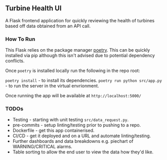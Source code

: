 ## Turbine Health UI

A Flask frontend application for quickly reviewing the health of turbines based off data obtained from an API call.

### How To Run

This Flask relies on the package manager [poetry](https://python-poetry.org/). This can be quickly installed via pip although this isn't advised due to potential dependency conflicts.

Once `poetry` is installed locally run the following in the repo root:

`poetry install` - to install its dependencies.
`poetry run python src/app.py` - to run the server in the virtual envrionment.

Once running the app will be available at `http://localhost:5000/`

### TODOs

- Testing - starting with unit testing `src/data_request.py`.
- pre-commits - setup linting/testing prior to pushing to a repo.
- Dockerfile - get this app containerised.
- CI/CD - get it deployed and on a URL and automate linting/testing.
- Further dashboards and data breakdowns e.g. piechart of WARNING/CRITICAL alarms.
- Table sorting to allow the end user to view the data how they'd like.